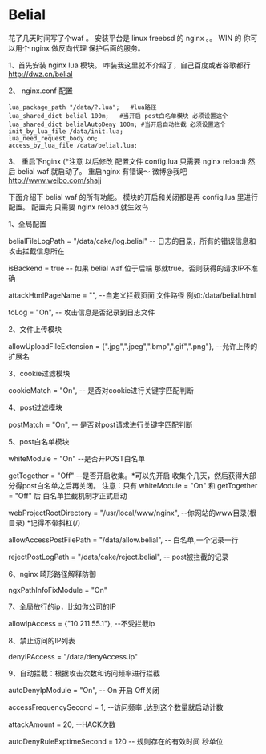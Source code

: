 Belial
======

花了几天时间写了个waf 。 安装平台是 linux  freebsd 的 nginx 。。 WIN 的 你可以用个 nginx 做反向代理 保护后面的服务。 


1、首先安装 nginx lua 模块。 咋装我这里就不介绍了，自己百度或者谷歌都行  http://dwz.cn/belial

2、 nginx.conf 配置

    lua_package_path "/data/?.lua";   #lua路径  
    lua_shared_dict belial 100m;   #当开启 post白名单模块 必须设置这个
    lua_shared_dict belialAutoDeny 100m; #当开启自动拦截 必须设置这个
    init_by_lua_file /data/init.lua;  
    lua_need_request_body on;
    access_by_lua_file /data/belial.lua;
    

3、 重启下nginx (*注意  以后修改 配置文件 config.lua  只需要 nginx reload) 然后 belial waf 就启动了。 重启nginx 有错误～ 微博@我吧
http://www.weibo.com/shajj 







下面介绍下 belial waf 的所有功能。 模块的开启和关闭都是再  config.lua 里进行配置。 配置完 只需要 nginx reload 就生效鸟


1、全局配置

belialFileLogPath = "/data/cake/log.belial"   -- 日志的目录，所有的错误信息和攻击拦截信息所在

isBackend = true  -- 如果 belial waf 位于后端 那就true。否则获得的请求IP不准确

attackHtmlPageName = "", --自定义拦截页面 文件路径  例如:/data/belial.html

toLog = "On", -- 攻击信息是否纪录到日志文件




2、文件上传模块

allowUploadFileExtension = {".jpg",".jpeg",".bmp",".gif",".png"}, --允许上传的扩展名




3、cookie过滤模块

cookieMatch = "On",  -- 是否对cookie进行关键字匹配判断



4、post过滤模块

postMatch   = "On",   -- 是否对post请求进行关键字匹配判断



5、post白名单模块

whiteModule = "On"  --是否开POST白名单

getTogether = "Off"  --是否开启收集。*可以先开启 收集个几天，然后获得大部分得post白名单之后再关闭。
注意：只有 whiteModule = "On" 和 getTogether = "Off" 后 白名单拦截机制才正式启动

webProjectRootDirectory = "/usr/local/www/nginx", --你网站的www目录(根目录) *记得不带斜杠(/)

allowAccessPostFilePath = "/data/allow.belial", -- 白名单,一个记录一行

rejectPostLogPath = "/data/cake/reject.belial", -- post被拦截的记录



6、nginx 畸形路径解释防御

ngxPathInfoFixModule = "On"



7、全局放行的ip，比如你公司的IP

allowIpAccess = {"10.211.55.1"}, --不受拦截ip



8、禁止访问的IP列表

denyIPAccess = "/data/denyAccess.ip"



9、自动拦截：根据攻击次数和访问频率进行拦截

autoDenyIpModule = "On", -- On 开启   Off关闭

accessFrequencySecond = 1, --访问频率 ,达到这个数量就启动计数

attackAmount = 20, --HACK次数

autoDenyRuleExptimeSecond = 120 -- 规则存在的有效时间 秒单位



